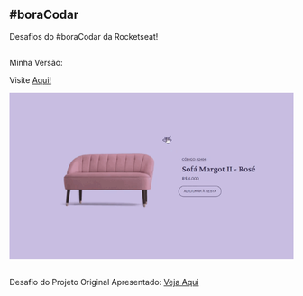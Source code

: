 ## #boraCodar

Desafios do #boraCodar da Rocketseat!

##

Minha Versão:

<p>Visite <a href="https://abnersuhettdev.github.io/boraCodar-Desafio-2/">Aqui!</a></p>

<img src="assets/readme-gif.gif" alt="gif-pagina-desafio">

##

Desafio do Projeto Original Apresentado:
<a href="https://www.figma.com/file/Q7RE48eAmUB27RTaOdkt5w/%23boraCodar---Desafio-2-(Community)?t=b4jRpEyThglhLCuR-0"> Veja Aqui</a>
